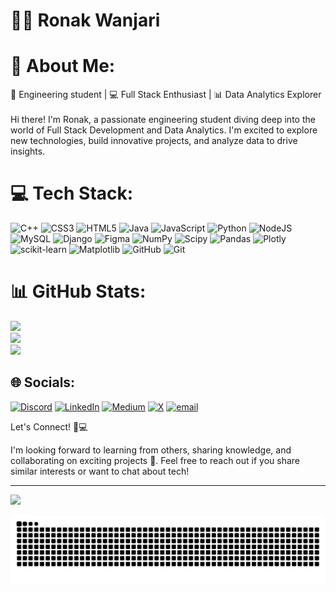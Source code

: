 # 👩‍💻 Ronak Wanjari

# 💫 About Me:
🚀 Engineering student | 💻 Full Stack Enthusiast | 📊 Data Analytics Explorer<br><br>Hi there! I'm Ronak, a passionate engineering student diving deep into the world of Full Stack Development and Data Analytics.  I'm excited to explore new technologies, build innovative projects, and analyze data to drive insights.

# 💻 Tech Stack:
![C++](https://img.shields.io/badge/c++-%2300599C.svg?style=for-the-badge&logo=c%2B%2B&logoColor=white) ![CSS3](https://img.shields.io/badge/css3-%231572B6.svg?style=for-the-badge&logo=css3&logoColor=white) ![HTML5](https://img.shields.io/badge/html5-%23E34F26.svg?style=for-the-badge&logo=html5&logoColor=white) ![Java](https://img.shields.io/badge/java-%23ED8B00.svg?style=for-the-badge&logo=openjdk&logoColor=white) ![JavaScript](https://img.shields.io/badge/javascript-%23323330.svg?style=for-the-badge&logo=javascript&logoColor=%23F7DF1E) ![Python](https://img.shields.io/badge/python-3670A0?style=for-the-badge&logo=python&logoColor=ffdd54) ![NodeJS](https://img.shields.io/badge/node.js-6DA55F?style=for-the-badge&logo=node.js&logoColor=white) ![MySQL](https://img.shields.io/badge/mysql-4479A1.svg?style=for-the-badge&logo=mysql&logoColor=white) ![Django](https://img.shields.io/badge/django-%23092E20.svg?style=for-the-badge&logo=django&logoColor=white) ![Figma](https://img.shields.io/badge/figma-%23F24E1E.svg?style=for-the-badge&logo=figma&logoColor=white) ![NumPy](https://img.shields.io/badge/numpy-%23013243.svg?style=for-the-badge&logo=numpy&logoColor=white) ![Scipy](https://img.shields.io/badge/SciPy-%230C55A5.svg?style=for-the-badge&logo=scipy&logoColor=%white) ![Pandas](https://img.shields.io/badge/pandas-%23150458.svg?style=for-the-badge&logo=pandas&logoColor=white) ![Plotly](https://img.shields.io/badge/Plotly-%233F4F75.svg?style=for-the-badge&logo=plotly&logoColor=white) ![scikit-learn](https://img.shields.io/badge/scikit--learn-%23F7931E.svg?style=for-the-badge&logo=scikit-learn&logoColor=white) ![Matplotlib](https://img.shields.io/badge/Matplotlib-%23ffffff.svg?style=for-the-badge&logo=Matplotlib&logoColor=black) ![GitHub](https://img.shields.io/badge/github-%23121011.svg?style=for-the-badge&logo=github&logoColor=white) ![Git](https://img.shields.io/badge/git-%23F05033.svg?style=for-the-badge&logo=git&logoColor=white)
# 📊 GitHub Stats:
![](https://github-readme-stats.vercel.app/api?username=ronakwanjari&theme=dark&hide_border=false&include_all_commits=false&count_private=false)<br/>
![](https://nirzak-streak-stats.vercel.app/?user=ronakwanjari&theme=dark&hide_border=false)<br/>
![](https://github-readme-stats.vercel.app/api/top-langs/?username=ronakwanjari&theme=dark&hide_border=false&include_all_commits=false&count_private=false&layout=compact)

## 🌐 Socials:
[![Discord](https://img.shields.io/badge/Discord-%237289DA.svg?logo=discord&logoColor=white)](https://discord.gg/ronak5901) [![LinkedIn](https://img.shields.io/badge/LinkedIn-%230077B5.svg?logo=linkedin&logoColor=white)](https://linkedin.com/in/ronak-wanjari-656140251) [![Medium](https://img.shields.io/badge/Medium-12100E?logo=medium&logoColor=white)](https://medium.com/@@ronakwanjari22) [![X](https://img.shields.io/badge/X-black.svg?logo=X&logoColor=white)](https://x.com/@RonakWanjari) [![email](https://img.shields.io/badge/Email-D14836?logo=gmail&logoColor=white)](mailto:ronakwanjari22@gmail.com) 

Let's Connect! 🤝💻

I'm looking forward to learning from others, sharing knowledge, and collaborating on exciting projects 🚀. Feel free to reach out if you share similar interests or want to chat about tech!

---
[![](https://visitcount.itsvg.in/api?id=ronakwanjari&icon=0&color=0)](https://visitcount.itsvg.in)

<!-- Proudly created with GPRM ( https://gprm.itsvg.in ) -->


![snake gif](https://github.com/ronakwanjari/ronakwanjari/blob/output/github-snake-dark.svg)

